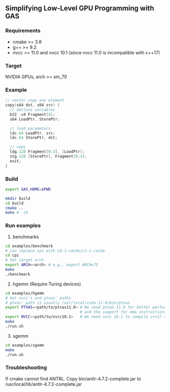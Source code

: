 ## Simplifying Low-Level GPU Programming with GAS

### Requirements
* cmake >= 3.8
* g++ >= 9.2
* nvcc >= 11.0 and nvcc 10.1 (since nvcc 11.0 is incompatible with c++17)

### Target
NVIDIA GPUs, arch >= sm_70

### Example
```c++
// vector copy one element
copy(s64 dst, s64 src) {
  // declare variables
  b32 .v4 Fragment[4];
  s64 LoadPtr, StorePtr;

  // load parameters
  ldc.64 LoadPtr, src;
  ldc.64 StorePtr, dst;

  // copy
  ldg.128 Fragment[0:3], [LoadPtr];
  stg.128 [StorePtr], Fragment[0:3];
  exit;
}
```

### Build
```bash
export GAS_HOME=$PWD

mkdir build
cd build
cmake ..
make # -j6
```

### Run examples
1. benchmarks
```bash
cd examples/benchmark
# can replace cpi with L0-i-cache/L1-i-cache
cd cpi
# Set target arch
export ARCH=<arch> # e.g., export ARCH=75
make
./benchmark
```

2. hgemm (Require Turing devices)
```bash
cd examples/hgemm
# Set nvcc's and ptxas' paths
# ptxas' path is usually /usr/local/cuda-11.0/bin/ptxas
export PTXAS=<path/to/ptxas11.0> # We need ptxas 11.0 for better performance,
                                 # and the support for mma instructions
export NVCC=<path/to/nvcc10.1>   # We need nvcc 10.1 to compile c++17 code
make
./run.sh
```

3. sgemm 
```bash
cd examples/sgemm
make
./run.sh
```

### Troubleshooting
If cmake cannot find ANTRL. Copy bin/antlr-4.7.2-complete.jar to /usr/local/lib/antlr-4.7.2-complete.jar
